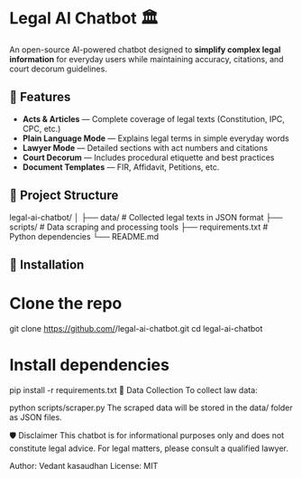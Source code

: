 # Legal AI Chatbot 🏛️

An open-source AI-powered chatbot designed to **simplify complex legal information** for everyday users while maintaining accuracy, citations, and court decorum guidelines.

## 🚀 Features
- **Acts & Articles** — Complete coverage of legal texts (Constitution, IPC, CPC, etc.)
- **Plain Language Mode** — Explains legal terms in simple everyday words
- **Lawyer Mode** — Detailed sections with act numbers and citations
- **Court Decorum** — Includes procedural etiquette and best practices
- **Document Templates** — FIR, Affidavit, Petitions, etc.

## 📂 Project Structure
legal-ai-chatbot/
│
├── data/ # Collected legal texts in JSON format
├── scripts/ # Data scraping and processing tools
├── requirements.txt # Python dependencies
└── README.md

## 🔧 Installation

# Clone the repo
git clone https://github.com/<your-username>/legal-ai-chatbot.git
cd legal-ai-chatbot

# Install dependencies
pip install -r requirements.txt
📜 Data Collection
To collect law data:

python scripts/scraper.py
The scraped data will be stored in the data/ folder as JSON files.

🛡 Disclaimer
This chatbot is for informational purposes only and does not constitute legal advice.
For legal matters, please consult a qualified lawyer.

Author: Vedant kasaudhan
License: MIT

